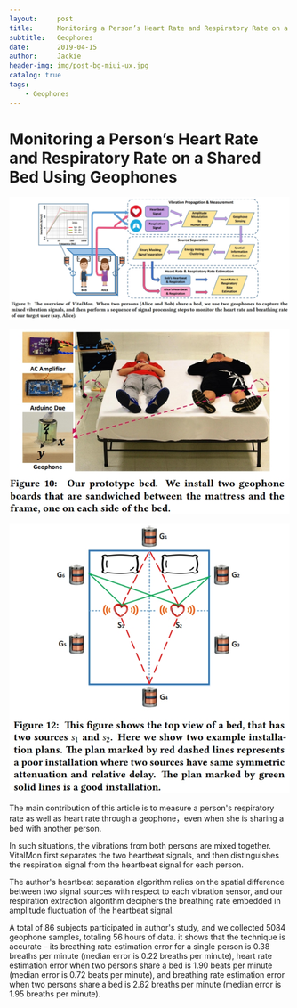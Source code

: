 ```yaml
---
layout:     post
title:      Monitoring a Person’s Heart Rate and Respiratory Rate on a Shared Bed Using Geophones
subtitle:   Geophones
date:       2019-04-15
author:     Jackie
header-img: img/post-bg-miui-ux.jpg
catalog: true
tags:
    - Geophones
---
```


# Monitoring a Person’s Heart Rate and Respiratory Rate on a Shared Bed Using Geophones

![](https://raw.githubusercontent.com/a416485164/a416485164.github.io/master/img/Geophones1.jpg)

![](https://raw.githubusercontent.com/a416485164/a416485164.github.io/master/img/Geophones2.jpg)

![](https://raw.githubusercontent.com/a416485164/a416485164.github.io/master/img/Geophones3.jpg)

The main contribution of this article is to measure a person's respiratory rate as well as heart rate through a geophone，even when she is
sharing a bed with another person.

In such situations, the vibrations from both persons are mixed together. VitalMon first separates the two heartbeat signals, and then distinguishes the respiration signal from the heartbeat signal for each person.

The author's heartbeat separation algorithm relies on the spatial difference between two signal sources with respect to each vibration sensor, and our respiration extraction algorithm deciphers the breathing rate embedded in amplitude fluctuation of the heartbeat signal.

 A total of 86 subjects participated in author's study, and we collected 5084 geophone samples, totaling 56 hours of data. it shows that the technique is accurate – its breathing rate estimation error for a single person is 0.38 breaths per minute (median error is 0.22 breaths per minute), heart rate estimation error when two persons share a bed is 1.90 beats per minute (median error is 0.72 beats per minute), and breathing rate estimation error when two persons share a bed is 2.62 breaths per minute (median error is 1.95 breaths per minute). 
